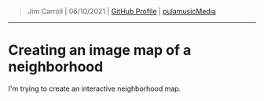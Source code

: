 > Jim Carroll |
> 06/10/2021 |
> [GitHub Profile](https://github.com/pulamusic) |
> [pulamusicMedia](https://github.com/pulamusicMedia)

---

# Creating an image map of a neighborhood

I'm trying to create an interactive neighborhood map.
